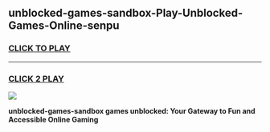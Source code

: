
## unblocked-games-sandbox-Play-Unblocked-Games-Online-senpu
<h3>
<a href="https://premium76.site?title=unblocked-games-sandbox&ref=24A">CLICK TO PLAY</a></h3>
<hr>

<h3>
<a href="https://premium76.site?title=unblocked-games-sandbox&ref=24A">CLICK 2 PLAY</a>
  
</h3>

<a href="https://premium76.site?title=unblocked-games-sandbox&ref=24A"><img src="https://clearcache.store/games.png"></a>


**unblocked-games-sandbox games unblocked: Your Gateway to Fun and Accessible Online Gaming**
